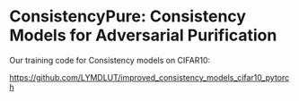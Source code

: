 # ConsistencyPure: Consistency Models for Adversarial Purification


Our training code for Consistency models on CIFAR10:

https://github.com/LYMDLUT/improved_consistency_models_cifar10_pytorch
